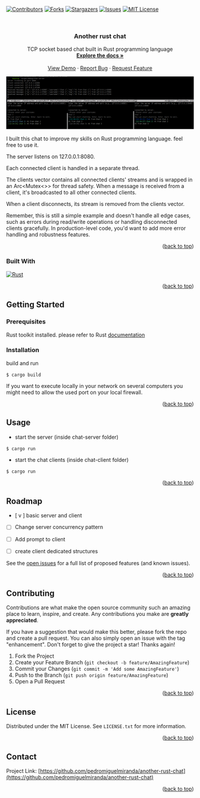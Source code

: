 <a name="readme-top"></a>

[![Contributors][contributors-shield]][contributors-url]
[![Forks][forks-shield]][forks-url]
[![Stargazers][stars-shield]][stars-url]
[![Issues][issues-shield]][issues-url]
[![MIT License][license-shield]][license-url]



<br />
<div align="center">

<h3 align="center"> Another rust chat</h3>

  <p align="center">
    TCP socket based chat built in Rust programming language
    <br />
    <a href="https://github.com/pedromiguelmiranda/another-rust-chat"><strong>Explore the docs »</strong></a>
    <br />
    <br />
    <a href="https://github.com/pedromiguelmiranda/another-rust-chat">View Demo</a>
    ·
    <a href="https://github.com/pedromiguelmiranda/another-rust-chat/issues">Report Bug</a>
    ·
    <a href="https://github.com/pedromiguelmiranda/another-rust-chat/issues">Request Feature</a>
  </p>
</div>

![Product Name Screen Shot][product-screenshot]




I built this chat to improve my skills on Rust programming language. feel free to use it.

The server listens on 127.0.0.1:8080.

Each connected client is handled in a separate thread.

The clients vector contains all connected clients' streams and is wrapped in an Arc<Mutex<>> for thread safety. When a message is received from a client, it's broadcasted to all other connected clients.

When a client disconnects, its stream is removed from the clients vector.

Remember, this is still a simple example and doesn't handle all edge cases, such as errors during read/write operations 
or handling disconnected clients gracefully. In production-level code, you'd want to add more error handling and robustness features.


<p align="right">(<a href="#readme-top">back to top</a>)</p>

### Built With


[![Rust][Rust-shield]][Rust-url]

<p align="right">(<a href="#readme-top">back to top</a>)</p>



<!-- GETTING STARTED -->
## Getting Started

### Prerequisites
Rust toolkit installed. please refer to Rust [documentation](https://www.rust-lang.org/)

### Installation

build and run
```
$ cargo build
```

If you want to execute locally in your network on several computers you might need to allow the used port on your local firewall.

<p align="right">(<a href="#readme-top">back to top</a>)</p>



<!-- USAGE EXAMPLES -->
## Usage

- start the server  (inside chat-server folder)
```
$ cargo run
```
- start the chat clients (inside chat-client folder)
```
$ cargo run
```
<p align="right">(<a href="#readme-top">back to top</a>)</p>



<!-- ROADMAP -->
## Roadmap
- [ v ] basic server and client
- [ ] Change server concurrency pattern
- [ ] Add prompt to client
- [ ] create client dedicated structures 


See the [open issues](https://github.com/pedromiguelmiranda/another-rust-chat/issues) for a full list of proposed features (and known issues).

<p align="right">(<a href="#readme-top">back to top</a>)</p>




## Contributing

Contributions are what make the open source community such an amazing place to learn, inspire, and create. Any contributions you make are **greatly appreciated**.

If you have a suggestion that would make this better, please fork the repo and create a pull request. You can also simply open an issue with the tag "enhancement".
Don't forget to give the project a star! Thanks again!

1. Fork the Project
2. Create your Feature Branch (`git checkout -b feature/AmazingFeature`)
3. Commit your Changes (`git commit -m 'Add some AmazingFeature'`)
4. Push to the Branch (`git push origin feature/AmazingFeature`)
5. Open a Pull Request

<p align="right">(<a href="#readme-top">back to top</a>)</p>


## License

Distributed under the MIT License. See `LICENSE.txt` for more information.

<p align="right">(<a href="#readme-top">back to top</a>)</p>


## Contact
Project Link: [https://github.com/pedromiguelmiranda/another-rust-chat](https://github.com/pedromiguelmiranda/another-rust-chat)

<p align="right">(<a href="#readme-top">back to top</a>)</p>



<!-- MARKDOWN LINKS & IMAGES -->
<!-- https://www.markdownguide.org/basic-syntax/#reference-style-links -->
[contributors-shield]: https://img.shields.io/github/contributors/pedromiguelmiranda/another-rust-chat?style=for-the-badge
[contributors-url]: https://github.com/pedromiguelmiranda/another-rust-chat/graphs/contributors
[forks-shield]:https://img.shields.io/github/forks/pedromiguelmiranda/another-rust-chat?style=for-the-badge
[forks-url]: https://github.com/pedromiguelmiranda/another-rust-chat/network/members
[stars-shield]: https://img.shields.io/github/stars/pedromiguelmiranda/another-rust-chat?style=for-the-badge
[stars-url]: https://github.com/pedromiguelmiranda/another-rust-chat/stargazers
[issues-shield]: https://img.shields.io/github/stars/pedromiguelmiranda/another-rust-chat?style=for-the-badge
[issues-url]: https://github.com/pedromiguelmiranda/another-rust-chat/issues
[license-shield]: https://img.shields.io/github/issues/pedromiguelmiranda/another-rust-chat?style=for-the-badge
[license-url]: https://github.com/pedromiguelmiranda/another-rust-chat/blob/master/LICENSE.txt
[Rust-shield]: https://img.shields.io/badge/rust-%23000000.svg?style=for-the-badge&logo=rust&logoColor=white
[Rust-url]: https://www.rust-lang.org/
[product-screenshot]: images/screenshot.png